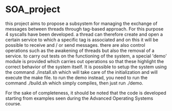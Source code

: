 # SOA_project

this project aims to propose a subsystem for managing
the exchange of messages between threads through 
tag-based approach. For this purpose 4 syscalls have 
been developed. a thread can therefore create and 
open a certain service to which a specific tag is 
associated and on this it will be possible to 
receive and / or send messages. there are also 
control operations such as the awakening of threads 
but also the removal of a service. to carry out tests
on the functioning of the system, a special 'demo' 
module is provided which carries out operations so 
that these highlight the correct behavior of the 
system itself. It is possible to setup the system 
using the command ./install.sh which will take care 
of the initialization and will execute the make file.
to run the demo instead, you need to run the command 
./build.sh which simply compiles, 
then just run ./demo.

For the sake of completeness, it should be noted 
that the code is developed starting from examples 
seen during the Advanced Operating Systems course.

